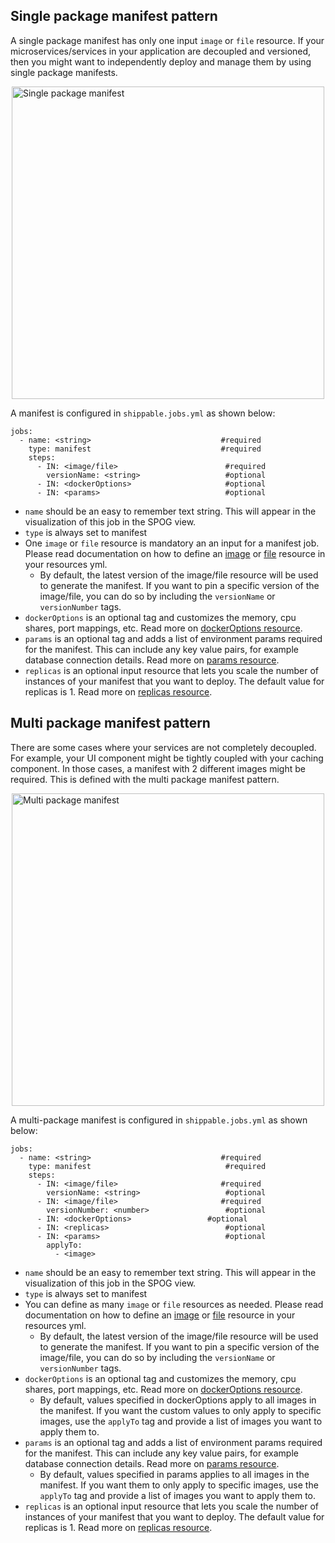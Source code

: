 

<a name="single"></a>
## Single package manifest pattern

A single package manifest has only one input `image` or `file` resource. If your microservices/services in your application are decoupled and versioned, then you might want to independently deploy and manage them by using single package manifests.

<img src="../../images/platform/jobs/manifest/singlePackageManifest.png" alt="Single package manifest" style="width:500px;vertical-align: middle;display: block;margin-left: auto;margin-right: auto;"/>

A manifest is configured in `shippable.jobs.yml` as shown below:

```
jobs:
  - name: <string>                             #required
    type: manifest                             #required
    steps:
      - IN: <image/file>                     	#required
        versionName: <string>           		#optional
      - IN: <dockerOptions>                   	#optional
      - IN: <params>                      		#optional
```

* `name` should be an easy to remember text string. This will appear in the visualization of this job in the SPOG view.
* `type` is always set to manifest
* One `image` or `file` resource is mandatory an an input for a manifest job. Please read documentation on how to define an [image](resource-image/) or [file](resource-file/) resource in your resources yml.
	* By default, the latest version of the image/file resource will be used to generate the manifest. If you want to pin a specific version of the image/file, you can do so by including the `versionName` or `versionNumber` tags.
* `dockerOptions` is an optional tag and customizes the memory, cpu shares, port mappings, etc. Read more on [dockerOptions resource](resource-dockeroptions/).
* `params` is an optional tag and adds a list of environment params required for the manifest. This can include any key value pairs, for example database connection details. Read more on [params resource](resource-params/).
* `replicas` is an optional input resource that lets you scale the number of instances of your manifest that you want to deploy. The default value for replicas is 1. Read more on [replicas resource](resource-replicas/).

<a name="multi"></a>
## Multi package manifest pattern
There are some cases where your services are not completely decoupled. For example, your UI component might be tightly coupled with your caching component. In those cases, a manifest with 2 different images might be required. This is defined with the multi package manifest pattern.

<img src="../../images/platform/jobs/manifest/multiPackageManifest.png" alt="Multi package manifest" style="width:500px;vertical-align: middle;display: block;margin-left: auto;margin-right: auto;"/>

A multi-package manifest is configured in `shippable.jobs.yml` as shown below:

```
jobs:
  - name: <string>                             #required
    type: manifest                            	#required
    steps:
      - IN: <image/file>                       #required
        versionName: <string>            		#optional
      - IN: <image/file>                       #required
        versionNumber: <number>           		#optional
      - IN: <dockerOptions>                	#optional
      - IN: <replicas>							#optional
      - IN: <params>                      		#optional
        applyTo:
          - <image>
```

* `name` should be an easy to remember text string. This will appear in the visualization of this job in the SPOG view.
* `type` is always set to manifest
* You can define as many `image` or `file` resources as needed. Please read documentation on how to define an [image](resource-image/) or [file](resource-file/) resource in your resources yml.
	* By default, the latest version of the image/file resource will be used to generate the manifest. If you want to pin a specific version of the image/file, you can do so by including the `versionName` or `versionNumber` tags.
* `dockerOptions` is an optional tag and customizes the memory, cpu shares, port mappings, etc. Read more on [dockerOptions resource](resource-dockeroptions/).
	* 	By default, values specified in dockerOptions apply to all images in the manifest. If you want the custom values to only apply to specific images, use the `applyTo` tag and provide a list of images you want to apply them to.
* `params` is an optional tag and adds a list of environment params required for the manifest. This can include any key value pairs, for example database connection details. Read more on [params resource](resource-params/).
	* 	By default, values specified in params applies to all images in the manifest. If you want them to only apply to specific images, use the `applyTo` tag and provide a list of images you want to apply them to.
* `replicas` is an optional input resource that lets you scale the number of instances of your manifest that you want to deploy. The default value for replicas is 1. Read more on [replicas resource](resource-replicas/).
